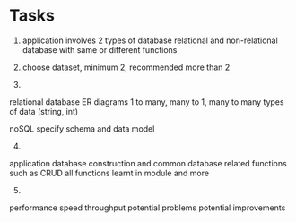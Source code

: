 # Tasks

1. application involves 2 types of database relational and non-relational database with same or different functions

2. choose dataset, minimum 2, recommended more than 2

3. 
  relational database
  ER diagrams
    1 to many, many to 1, many to many
    types of data (string, int)

noSQL
  specify schema and data model


4.
  application
  database construction and common database related functions such as CRUD
  all functions learnt in module and more

5.
  performance
  speed
  throughput
  potential problems
  potential improvements
